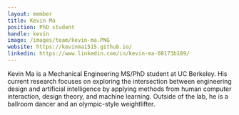 ```yaml
---
layout: member
title: Kevin Ma
position: PhD student
handle: kevin
image: /images/team/kevin-ma.PNG
website: https://kevinma1515.github.io/
linkedin: https://www.linkedin.com/in/kevin-ma-08173b189/ 
---
```


Kevin Ma is a Mechanical Engineering MS/PhD student at UC Berkeley. His current research focuses on exploring the intersection between engineering design and artificial intelligence by applying methods from human computer interaction, design theory, and machine learning. Outside of the lab, he is a ballroom dancer and an olympic-style weightlifter.

